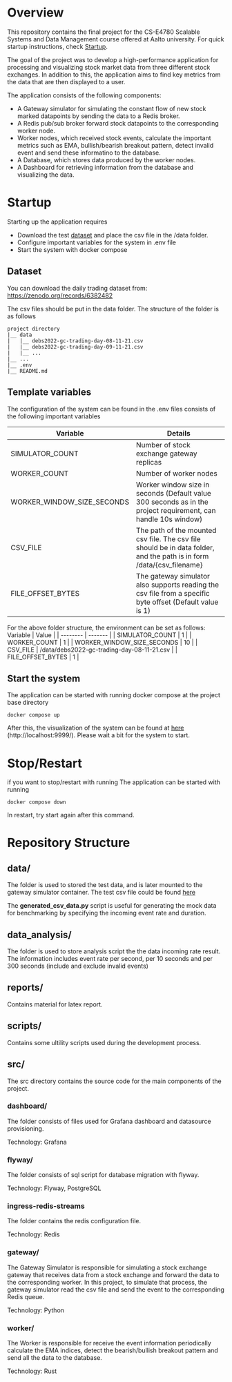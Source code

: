 # Overview

This repository contains the final project for the CS-E4780 Scalable Systems and Data Management course offered at Aalto university. For quick startup instructions, check [Startup](#startup). 

The goal of the project was to develop a high-performance application for processing and visualizing stock market data from three different stock exchanges. In addition to this, the application aims to find key metrics from the data that are then displayed to a user. 

The application consists of the following components:
- A Gateway simulator for simulating the constant flow of new stock marked datapoints by sending the data to a Redis broker. 
- A Redis pub/sub broker forward stock datapoints to the corresponding worker node.
- Worker nodes, which received stock events, calculate the important metrics such as EMA, bullish/bearish breakout pattern, detect invalid event and send these informatino to the database.  
- A Database, which stores data produced by the worker nodes.
- A Dashboard for retrieving information from the database and visualizing the data.

# Startup

Starting up the application requires
- Download the test [dataset](https://zenodo.org/records/6382482) and place the csv file in the /data folder.
- Configure important variables for the system in .env file
- Start the system with docker compose 


## Dataset

You can download the daily trading dataset from: https://zenodo.org/records/6382482

The csv files should be put in the data folder. The structure of the folder is as follows

```
project directory
|__ data
|   |__ debs2022-gc-trading-day-08-11-21.csv
|   |__ debs2022-gc-trading-day-09-11-21.csv
|   |__ ...
|__ ...
|__ .env
|__ README.md

```

## Template variables
The configuration of the system can be found in the .env files consists of the following important variables

| Variable                   | Details |
| --------                   | ------- |
| SIMULATOR_COUNT            | Number of stock exchange gateway replicas    |
| WORKER_COUNT               | Number of worker nodes     |
| WORKER_WINDOW_SIZE_SECONDS | Worker window size in seconds (Default value 300 seconds as in the project requirement, can handle 10s window)   |
| CSV_FILE                   | The path of the mounted csv file. The csv file should be in data folder, and the path is in form /data/{csv_filename}     |
| FILE_OFFSET_BYTES          | The gateway simulator also supports reading the csv file from a specific byte offset (Default value is 1) |

For the above folder structure, the environment can be set as follows:
 Variable                    | Value                                          |
| --------                   | -------                                        |
| SIMULATOR_COUNT            | 1                                              |
| WORKER_COUNT               | 1                                              |
| WORKER_WINDOW_SIZE_SECONDS | 10                                             |
| CSV_FILE                   | /data/debs2022-gc-trading-day-08-11-21.csv     |
| FILE_OFFSET_BYTES          | 1                                              |


## Start the system
The application can be started with running docker compose at the project base directory
```shell
docker compose up
```
After this, the visualization of the system can be found at [here](http://localhost:9999/d/ee39jei2kml1cc/my-dashboard?orgId=1&from=now-5m&to=now&timezone=browser&var-stock_id=MT.NL&var-WORKER_WINDOW_SIZE_SECONDS=10&var-SHOW_MOST_RECENT=10&refresh=10s) (http://localhost:9999/). Please wait a bit for the system to start. 


# Stop/Restart
if you want to stop/restart with running
The application can be started with running
```shell
docker compose down
```
In restart, try start again after this command.


# Repository Structure


## data/
The folder is used to stored the test data, and is later mounted to the gateway simulator container. The test csv file could be found [here](https://zenodo.org/records/6382482)

The **generated_csv_data.py** script is useful for generating the mock data for benchmarking by specifying the incoming event rate and duration.

## data_analysis/
The folder is used to store analysis script the the data incoming rate result. The information includes event rate per second, per 10 seconds and per 300 seconds (include and exclude invalid events)

## reports/
Contains material for latex report.

## scripts/
Contains some ultility scripts used during the development process.

## src/

The src directory contains the source code for the main components of the project.

### dashboard/
The folder consists of files used for Grafana dashboard and datasource provisioning. 

Technology: Grafana

### flyway/
The folder consists of sql script for database migration with flyway.

Technology: Flyway, PostgreSQL

### ingress-redis-streams
The folder contains the redis configuration file.

Technology: Redis

### gateway/

The Gateway Simulator is responsible for simulating a stock exchange gateway that receives data from a stock exchange and forward the data to the corresponding worker. In this project, to simulate that process, the gateway simulator read the csv file and send the event to the corresponding Redis queue.

Technology: Python

### worker/
The Worker is responsible for receive the event information periodically calculate the EMA indices, detect the bearish/bullish breakout pattern and send all the data to the database.

Technology: Rust
